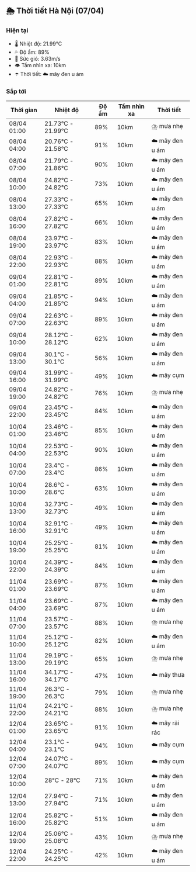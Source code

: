 ## 🌦️ Thời tiết Hà Nội (07/04)

### Hiện tại

- 🌡️ Nhiệt độ: 21.99℃
- 💦 Độ ẩm: 89%
- 💨 Sức gió: 3.63m/s
- 👁️ Tầm nhìn xa: 10km
- ☂️ Thời tiết: ☁️ mây đen u ám

### Sắp tới

| Thời gian | Nhiệt độ | Độ ẩm | Tầm nhìn xa | Thời tiết |
| --- | --- | --- | --- | --- |
| 08/04 01:00 | 21.73℃ - 21.99℃ | 89% | 10km | ⛈️ mưa nhẹ |
| 08/04 04:00 | 20.76℃ - 21.58℃ | 91% | 10km | ☁️ mây đen u ám |
| 08/04 07:00 | 21.79℃ - 21.86℃ | 90% | 10km | ☁️ mây đen u ám |
| 08/04 10:00 | 24.82℃ - 24.82℃ | 73% | 10km | ☁️ mây đen u ám |
| 08/04 13:00 | 27.33℃ - 27.33℃ | 65% | 10km | ☁️ mây đen u ám |
| 08/04 16:00 | 27.82℃ - 27.82℃ | 66% | 10km | ☁️ mây đen u ám |
| 08/04 19:00 | 23.97℃ - 23.97℃ | 83% | 10km | ☁️ mây đen u ám |
| 08/04 22:00 | 22.93℃ - 22.93℃ | 88% | 10km | ☁️ mây đen u ám |
| 09/04 01:00 | 22.81℃ - 22.81℃ | 89% | 10km | ☁️ mây đen u ám |
| 09/04 04:00 | 21.85℃ - 21.85℃ | 94% | 10km | ☁️ mây đen u ám |
| 09/04 07:00 | 22.63℃ - 22.63℃ | 89% | 10km | ☁️ mây đen u ám |
| 09/04 10:00 | 28.12℃ - 28.12℃ | 62% | 10km | ☁️ mây đen u ám |
| 09/04 13:00 | 30.1℃ - 30.1℃ | 56% | 10km | ☁️ mây đen u ám |
| 09/04 16:00 | 31.99℃ - 31.99℃ | 49% | 10km | ☁️ mây cụm |
| 09/04 19:00 | 24.82℃ - 24.82℃ | 76% | 10km | ⛈️ mưa nhẹ |
| 09/04 22:00 | 23.45℃ - 23.45℃ | 84% | 10km | ☁️ mây đen u ám |
| 10/04 01:00 | 23.46℃ - 23.46℃ | 85% | 10km | ☁️ mây đen u ám |
| 10/04 04:00 | 22.53℃ - 22.53℃ | 90% | 10km | ☁️ mây đen u ám |
| 10/04 07:00 | 23.4℃ - 23.4℃ | 86% | 10km | ☁️ mây đen u ám |
| 10/04 10:00 | 28.6℃ - 28.6℃ | 63% | 10km | ☁️ mây đen u ám |
| 10/04 13:00 | 32.73℃ - 32.73℃ | 49% | 10km | ☁️ mây đen u ám |
| 10/04 16:00 | 32.91℃ - 32.91℃ | 49% | 10km | ☁️ mây đen u ám |
| 10/04 19:00 | 25.25℃ - 25.25℃ | 81% | 10km | ☁️ mây đen u ám |
| 10/04 22:00 | 24.39℃ - 24.39℃ | 84% | 10km | ☁️ mây đen u ám |
| 11/04 01:00 | 23.69℃ - 23.69℃ | 87% | 10km | ☁️ mây đen u ám |
| 11/04 04:00 | 23.69℃ - 23.69℃ | 87% | 10km | ☁️ mây đen u ám |
| 11/04 07:00 | 23.57℃ - 23.57℃ | 88% | 10km | ⛈️ mưa nhẹ |
| 11/04 10:00 | 25.12℃ - 25.12℃ | 82% | 10km | ☁️ mây đen u ám |
| 11/04 13:00 | 29.19℃ - 29.19℃ | 65% | 10km | ⛈️ mưa nhẹ |
| 11/04 16:00 | 34.17℃ - 34.17℃ | 47% | 10km | ☁️ mây thưa |
| 11/04 19:00 | 26.3℃ - 26.3℃ | 79% | 10km | ⛈️ mưa nhẹ |
| 11/04 22:00 | 24.21℃ - 24.21℃ | 88% | 10km | ⛈️ mưa nhẹ |
| 12/04 01:00 | 23.65℃ - 23.65℃ | 91% | 10km | ☁️ mây rải rác |
| 12/04 04:00 | 23.1℃ - 23.1℃ | 94% | 10km | ☁️ mây cụm |
| 12/04 07:00 | 24.07℃ - 24.07℃ | 89% | 10km | ☁️ mây cụm |
| 12/04 10:00 | 28℃ - 28℃ | 71% | 10km | ☁️ mây đen u ám |
| 12/04 13:00 | 27.94℃ - 27.94℃ | 71% | 10km | ☁️ mây đen u ám |
| 12/04 16:00 | 25.82℃ - 25.82℃ | 51% | 10km | ☁️ mây đen u ám |
| 12/04 19:00 | 25.06℃ - 25.06℃ | 43% | 10km | ⛈️ mưa nhẹ |
| 12/04 22:00 | 24.25℃ - 24.25℃ | 42% | 10km | ☁️ mây đen u ám |
